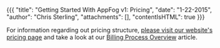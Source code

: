 {{{
  "title": "Getting Started With AppFog v1: Pricing",
  "date": "1-22-2015",
  "author": "Chris Sterling",
  "attachments": [],
  "contentIsHTML": true
}}}

<p>For information regarding out pricing structure, <a href="https://www.appfog.com/pricing/">please visit our website's pricing page</a> and take a look at our <a href="/hc/en-us/articles/202316896">Billing Process Overview</a> article.</p>
